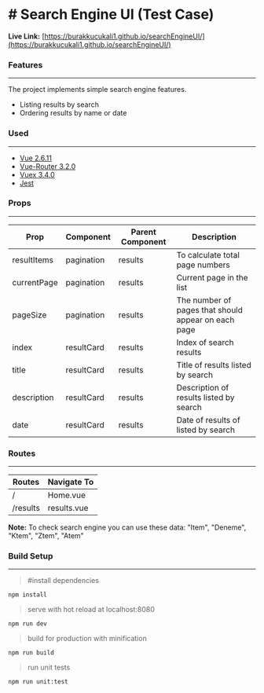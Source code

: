 # # Search Engine UI (Test Case)
**Live Link:** [https://burakkucukali1.github.io/searchEngineUI/](https://burakkucukali1.github.io/searchEngineUI/)


### Features
<hr>
The project implements simple search engine features.

 - Listing results by search
 - Ordering results by name or date



### Used
<hr>

 - [Vue 2.6.11](https://github.com/vuejs/vue)
 - [Vue-Router 3.2.0](https://github.com/vuejs/vue-router)
 -  [Vuex 3.4.0](https://github.com/vuejs/vuex)
 - [Jest](https://github.com/facebook/jest)

 
 ### Props
 <hr>
 
 |Prop|Component|Parent Component|Description|
 |--|--|--|--|
 |resultItems|pagination|results|To calculate total page numbers
 |currentPage|pagination|results|Current page in the list
 |pageSize|pagination|results|The number of pages that should appear on each page
 |index|resultCard|results|Index of search results
 |title|resultCard|results|Title of results listed by search
 |description|resultCard|results|Description of results listed by search
 |date|resultCard|results|Date of results of listed by search

 ### Routes
 <hr>
 
  |Routes|Navigate To|
 |--|--|
 |/|Home.vue|
 |/results|results.vue|

 
 **Note:** 
To check search engine you can use these data: "Item", "Deneme", "Ktem", "Ztem", "Atem" 

### Build Setup
<hr>

   > #install dependencies
 
    npm install
>serve with hot reload at localhost:8080

    npm run dev
>build for production with minification

    npm run build
>run unit tests

    npm run unit:test

